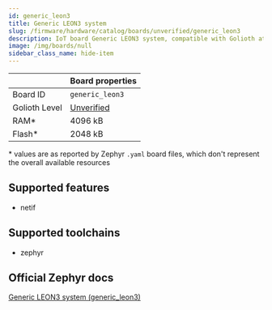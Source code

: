 ```yaml
---
id: generic_leon3
title: Generic LEON3 system
slug: /firmware/hardware/catalog/boards/unverified/generic_leon3
description: IoT board Generic LEON3 system, compatible with Golioth at unverified level.
image: /img/boards/null
sidebar_class_name: hide-item
---
```


[//]: # (This is an auto-generated file, do not edit! Changes to it will be lost upon re-generation)



|                | Board properties     |
| -------------  | -------------------- |
| Board ID       | `generic_leon3` |
| Golioth Level  | [Unverified](/firmware/hardware#unverified-boards) |
| RAM*           | 4096 kB |
| Flash*         | 2048 kB |

\* values are as reported by Zephyr `.yaml` board files, which don't represent the overall available resources



## Supported features

* netif

## Supported toolchains

* zephyr

## Official Zephyr docs

[Generic LEON3 system (generic_leon3)](https://docs.zephyrproject.org/latest/boards/gaisler/generic_leon3/doc/index.html)

